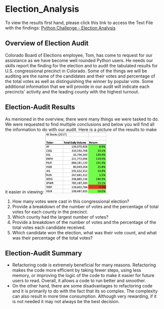 # Election_Analysis
To view the results first hand, please click this link to access the Text File with the findings: [Python Challenge - Election Analysis](https://github.com/yaakoum/Election_Analysis/blob/main/election_analysis.txt)

## Overview of Election Audit
Colorado Board of Elections employee, Tom, has come to request for our assistance as we have become well rounded Python users. He needs our skills report the finding for the election and to audit the tabulated results for U.S. congressional precinct in Colorado. Some of the things we will be auditing are the name of the candidates and their votes and percentage of the total votes as well as distinguishing the winner by popular vote. Some additional information that we will provide in our audit will indicate each precincts' activity and the leading county with the highest turnout.

## Election-Audit Results
As menioned in the overview, there were many things we were tasked to do. We were requested to find multiple conclusions and below you will find all the information to do with our audit. Here is a picture of the results to make it easier in viewing:
<img src="https://github.com/yaakoum/stock-analysis/blob/main/Stock%20performance/Stock_Performance_2017.png" width="200" height="200" />   
1. How many votes were cast in this congressional election?
2. Provide a breakdown of the number of votes and the percentage of total votes for each county in the precinct.
3. Which county had the largest number of votes?
4. Provide a breakdown of the number of votes and the percentage of the total votes each candidate received.
5. Which candidate won the election, what was their vote count, and what was their percentage of the total votes?

## Election-Audit Summary


- Refactoring code is extremely beneficial for many reasons. Refactoring makes the code more efficient by taking fewer steps, using less memory, or improving the logic of the code to make it easier for future users to read. Overall, it allows a code to run better and smoother.
- On the other hand, there are some disadvantages to refactoring code and it is primarily to do with the fact that its so complex. The complexity can also result in more time consumption. Although very rewarding, if it is not needed it may not always be the best decision.
